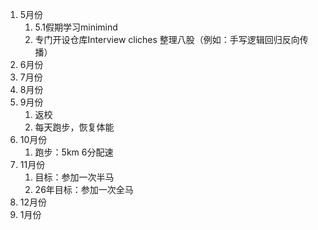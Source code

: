 
1. 5月份
	1. 5.1假期学习minimind
	2. 专门开设仓库Interview cliches 整理八股（例如：手写逻辑回归反向传播）
2. 6月份
3. 7月份
4. 8月份
5. 9月份
	1. 返校
	2. 每天跑步，恢复体能
6. 10月份
	1. 跑步：5km 6分配速
7. 11月份
	1. 目标：参加一次半马
	2. 26年目标：参加一次全马
8. 12月份
9. 1月份



